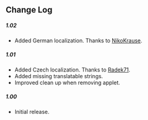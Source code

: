## Change Log

##### 1.02
- Added German localization. Thanks to [NikoKrause](https://github.com/NikoKrause).

##### 1.01
- Added Czech localization. Thanks to [Radek71](https://github.com/Radek71).
- Added missing translatable strings.
- Improved clean up when removing applet.

##### 1.00
- Initial release.
